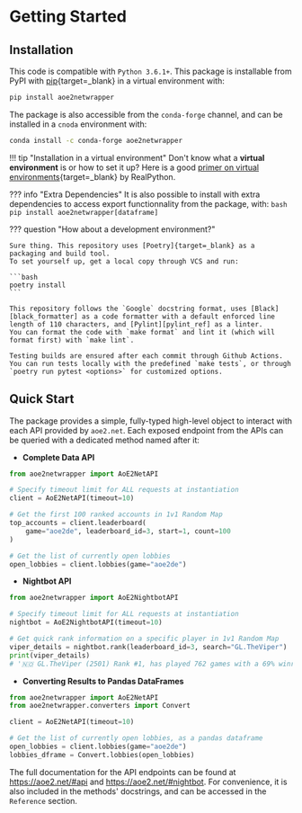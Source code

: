 # Getting Started

## Installation

This code is compatible with `Python 3.6.1+`.
This package is installable from PyPI with [pip]{target=_blank} in a virtual environment with:

```bash
pip install aoe2netwrapper
```

The package is also accessible from the `conda-forge` channel, and can be installed in a `cnoda` environment with:

```bash
conda install -c conda-forge aoe2netwrapper
```

!!! tip "Installation in a virtual environment"
    Don't know what a **virtual environment** is or how to set it up? Here is a good
    [primer on virtual environments][virtual_env_primer]{target=_blank} by RealPython.

??? info "Extra Dependencies"
    It is also possible to install with extra dependencies to access export functionnality from the package, with:
    ```bash
    pip install aoe2netwrapper[dataframe]
    ```

??? question "How about a development environment?"

    Sure thing. This repository uses [Poetry]{target=_blank} as a packaging and build tool. 
    To set yourself up, get a local copy through VCS and run:
    
    ```bash
    poetry install
    ```
    
    This repository follows the `Google` docstring format, uses [Black][black_formatter] as a code formatter with a default enforced line length of 110 characters, and [Pylint][pylint_ref] as a linter.
    You can format the code with `make format` and lint it (which will format first) with `make lint`.
    
    Testing builds are ensured after each commit through Github Actions.
    You can run tests locally with the predefined `make tests`, or through `poetry run pytest <options>` for customized options.

## Quick Start

The package provides a simple, fully-typed high-level object to interact with each API provided by `aoe2.net`.
Each exposed endpoint from the APIs can be queried with a dedicated method named after it:

* __Complete Data API__

```python
from aoe2netwrapper import AoE2NetAPI

# Specify timeout limit for ALL requests at instantiation
client = AoE2NetAPI(timeout=10)

# Get the first 100 ranked accounts in 1v1 Random Map
top_accounts = client.leaderboard(
    game="aoe2de", leaderboard_id=3, start=1, count=100
)

# Get the list of currently open lobbies
open_lobbies = client.lobbies(game="aoe2de")
```

* __Nightbot API__

```python
from aoe2netwrapper import AoE2NightbotAPI

# Specify timeout limit for ALL requests at instantiation
nightbot = AoE2NightbotAPI(timeout=10)

# Get quick rank information on a specific player in 1v1 Random Map
viper_details = nightbot.rank(leaderboard_id=3, search="GL.TheViper")
print(viper_details)
# '🇳🇴 GL.TheViper (2501) Rank #1, has played 762 games with a 69% winrate, -1 streak, and 2 drops'
```

* __Converting Results to Pandas DataFrames__

```python
from aoe2netwrapper import AoE2NetAPI
from aoe2netwrapper.converters import Convert

client = AoE2NetAPI(timeout=10)

# Get the list of currently open lobbies, as a pandas dataframe
open_lobbies = client.lobbies(game="aoe2de")
lobbies_dframe = Convert.lobbies(open_lobbies)
```

The full documentation for the API endpoints can be found at https://aoe2.net/#api and https://aoe2.net/#nightbot.
For convenience, it is also included in the methods' docstrings, and can be accessed in the `Reference` section.


[virtual_env_primer]: https://realpython.com/python-virtual-environments-a-primer/
[black_formatter]: https://github.com/psf/black
[pip]: https://pip.pypa.io/en/stable/
[Poetry]: https://python-poetry.org/
[pylint_ref]: https://www.pylint.org/
